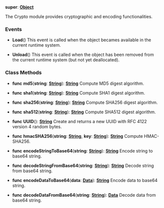 **super**: **[Object](../gravity/object.md.md)**

The Crypto module provides cryptographic and encoding functionalities.

### Events

* **Load**()
This event is called when the object becames available in the current runtime system.

* **Unload**()
This event is called when the object has been removed from the current runtime system (but not yet deallocated).



### Class Methods

* **func** **md5**(**string**: **[String](../gravity/string.md)**): <strong>[String](../gravity/string.md)</strong> 
Compute MD5 digest algorithm.

* **func** **sha1**(**string**: **[String](../gravity/string.md)**): <strong>[String](../gravity/string.md)</strong> 
Compute SHA1 digest algorithm.

* **func** **sha256**(**string**: **[String](../gravity/string.md)**): <strong>[String](../gravity/string.md)</strong> 
Compute SHA256 digest algorithm.

* **func** **sha512**(**string**: **[String](../gravity/string.md)**): <strong>[String](../gravity/string.md)</strong> 
Compute SHA512 digest algorithm.

* **func** **UUID**(): <strong>[String](../gravity/string.md)</strong> 
Create and returns a new UUID with RFC 4122 version 4 random bytes.

* **func** **hmacSHA256**(**string**: **[String](../gravity/string.md)**, **key**: **[String](../gravity/string.md)**): <strong>[String](../gravity/string.md)</strong> 
Compute HMAC-SHA256.

* **func** **encodeStringToBase64**(**string**: **[String](../gravity/string.md)**): <strong>[String](../gravity/string.md)</strong> 
Encode string to base64 string.

* **func** **decodeStringFromBase64**(**string**: **[String](../gravity/string.md)**): <strong>[String](../gravity/string.md)</strong> 
Decode string from base64 string.

* **func** **encodeDataToBase64**(**data**: **[Data](Data.md)**): <strong>[String](../gravity/string.md)</strong> 
Encode data to base64 string.

* **func** **decodeDataFromBase64**(**string**: **[String](../gravity/string.md)**): <strong>[Data](Data.md)</strong> 
Decode data from base64 string.





